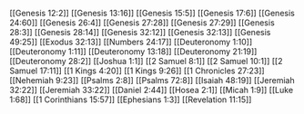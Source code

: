 [[Genesis 12:2]]
[[Genesis 13:16]]
[[Genesis 15:5]]
[[Genesis 17:6]]
[[Genesis 24:60]]
[[Genesis 26:4]]
[[Genesis 27:28]]
[[Genesis 27:29]]
[[Genesis 28:3]]
[[Genesis 28:14]]
[[Genesis 32:12]]
[[Genesis 32:13]]
[[Genesis 49:25]]
[[Exodus 32:13]]
[[Numbers 24:17]]
[[Deuteronomy 1:10]]
[[Deuteronomy 1:11]]
[[Deuteronomy 13:18]]
[[Deuteronomy 21:19]]
[[Deuteronomy 28:2]]
[[Joshua 1:1]]
[[2 Samuel 8:1]]
[[2 Samuel 10:1]]
[[2 Samuel 17:11]]
[[1 Kings 4:20]]
[[1 Kings 9:26]]
[[1 Chronicles 27:23]]
[[Nehemiah 9:23]]
[[Psalms 2:8]]
[[Psalms 72:8]]
[[Isaiah 48:19]]
[[Jeremiah 32:22]]
[[Jeremiah 33:22]]
[[Daniel 2:44]]
[[Hosea 2:1]]
[[Micah 1:9]]
[[Luke 1:68]]
[[1 Corinthians 15:57]]
[[Ephesians 1:3]]
[[Revelation 11:15]]

